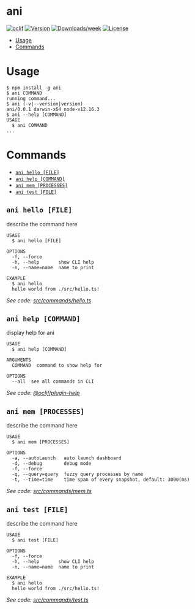 ani
===



[![oclif](https://img.shields.io/badge/cli-oclif-brightgreen.svg)](https://oclif.io)
[![Version](https://img.shields.io/npm/v/ani.svg)](https://npmjs.org/package/ani)
[![Downloads/week](https://img.shields.io/npm/dw/ani.svg)](https://npmjs.org/package/ani)
[![License](https://img.shields.io/npm/l/ani.svg)](https://github.com/mob/ani/blob/master/package.json)

<!-- toc -->
* [Usage](#usage)
* [Commands](#commands)
<!-- tocstop -->
# Usage
<!-- usage -->
```sh-session
$ npm install -g ani
$ ani COMMAND
running command...
$ ani (-v|--version|version)
ani/0.0.1 darwin-x64 node-v12.16.3
$ ani --help [COMMAND]
USAGE
  $ ani COMMAND
...
```
<!-- usagestop -->
# Commands
<!-- commands -->
* [`ani hello [FILE]`](#ani-hello-file)
* [`ani help [COMMAND]`](#ani-help-command)
* [`ani mem [PROCESSES]`](#ani-mem-processes)
* [`ani test [FILE]`](#ani-test-file)

## `ani hello [FILE]`

describe the command here

```
USAGE
  $ ani hello [FILE]

OPTIONS
  -f, --force
  -h, --help       show CLI help
  -n, --name=name  name to print

EXAMPLE
  $ ani hello
  hello world from ./src/hello.ts!
```

_See code: [src/commands/hello.ts](https://github.com/mob/ani/blob/v0.0.1/src/commands/hello.ts)_

## `ani help [COMMAND]`

display help for ani

```
USAGE
  $ ani help [COMMAND]

ARGUMENTS
  COMMAND  command to show help for

OPTIONS
  --all  see all commands in CLI
```

_See code: [@oclif/plugin-help](https://github.com/oclif/plugin-help/blob/v3.2.1/src/commands/help.ts)_

## `ani mem [PROCESSES]`

describe the command here

```
USAGE
  $ ani mem [PROCESSES]

OPTIONS
  -a, --autoLaunch   auto launch dashboard
  -d, --debug        debug mode
  -f, --force
  -q, --query=query  fuzzy query processes by name
  -t, --time=time    time span of every snapshot, default: 3000(ms)
```

_See code: [src/commands/mem.ts](https://github.com/mob/ani/blob/v0.0.1/src/commands/mem.ts)_

## `ani test [FILE]`

describe the command here

```
USAGE
  $ ani test [FILE]

OPTIONS
  -f, --force
  -h, --help       show CLI help
  -n, --name=name  name to print

EXAMPLE
  $ ani hello
  hello world from ./src/hello.ts!
```

_See code: [src/commands/test.ts](https://github.com/mob/ani/blob/v0.0.1/src/commands/test.ts)_
<!-- commandsstop -->
